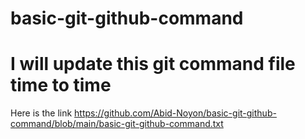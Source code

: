 # basic-git-github-command
# I will update this git command file time to time

Here is the link 
https://github.com/Abid-Noyon/basic-git-github-command/blob/main/basic-git-github-command.txt